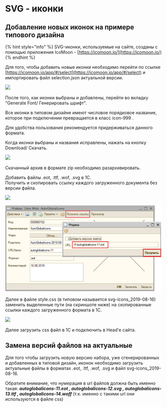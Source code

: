 # SVG - иконки

## Добавление новых иконок на примере типового дизайна

{% hint style="info" %}
SVG-иконки, используемые на сайте, созданы с помощью приложения IcoMoon - [https://icomoon.io/](https://icomoon.io/)
{% endhint %}

Для того, чтобы добавить новые иконки необходимо перейти по ссылке [https://icomoon.io/app/#/select](https://icomoon.io/app/#/select) и импортировать файл selection.json актуальной версии.

![](<../../.gitbook/assets/image (469).png>)

После того, как иконки выбраны и добавлены, перейти во вкладку "Generate Font/ Генерировать шрифт".&#x20;

Все иконки в типовом дизайне имеют числовое порядковое название, которое при подключении превращается в класс icon-999 .&#x20;

Для удобства пользования рекомендуется придерживаться данного формата.

Когда иконки выбраны и названия исправлены, нажать на кнопку Download/ Скачать.&#x20;

![](<../../.gitbook/assets/image (486).png>)

Скачанный архив в формате zip необходимо разархивировать.&#x20;

Добавить файлы .eot, .ttf, .wof, .svg в 1С. \
Получить и скопировать ссылку каждого загруженного документа без версии файла.&#x20;

![](<../../.gitbook/assets/image (72).png>)

![](<../../.gitbook/assets/Image 27.png>)

Далее в файле style.css (в типовом называется svg-icons\_2019-08-16) заменить выделенные пути (на скриншоте ниже) на скопированные ссылки каждого загруженного формата в 1С.&#x20;

![](<../../.gitbook/assets/image (576).png>)

Далее загрузить css файл в 1С и подключить в Head'e сайта.&#x20;

## Замена версий файлов на актуальные&#x20;

Для того чтобы загрузить новую версию набора, уже сгенерированных и добавленных в типовой дизайн, иконок необходимо загрузить актуальные файлы в форматах  .eot, .ttf, .wof, .svg  и файл svg-icons\_2019-08-16.&#x20;

Обратите внимание, что нумерация в url файлов должна быть именно такая: _**autoglobalicons-11.eot , autoglobalicons-12.svg , autoglobalicons-13.ttf , autoglobalicons-14.woff**_ (т.к. именно с такими url они используются в файле css)

